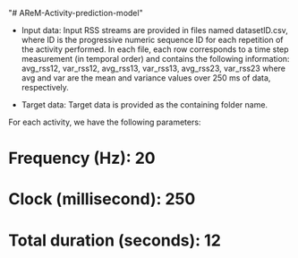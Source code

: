 "# AReM-Activity-prediction-model"

- Input data:
Input RSS streams are provided in files named datasetID.csv, where ID is the progressive numeric sequence ID for each repetition of the activity performed.
In each file, each row corresponds to a time step measurement (in temporal order) and contains the following information:
avg_rss12, var_rss12, avg_rss13, var_rss13, avg_rss23, var_rss23
where avg and var are the mean and variance values over 250 ms of data, respectively.

- Target data:
Target data is provided as the containing folder name.

For each activity, we have the following parameters:
# Frequency (Hz): 20
# Clock (millisecond): 250
# Total duration (seconds): 12
